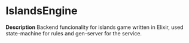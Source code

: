 # IslandsEngine

**Description**
Backend funcionality for islands game written in Elixir, used state-machine for rules and gen-server for the service.
